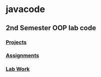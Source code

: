 # javacode

## 2nd Semester OOP lab code

### [Projects](projects)

### [Assignments](assignments)

### [Lab Work](labwork)
